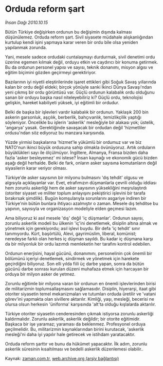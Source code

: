 # Orduda reform şart

*İhsan Dağı 2010.10.15*

<td class="columnist-detail">
<p>Bütün Türkiye değişirken ordunun bu değişimin dışında kalması düşünülemez. Orduda reform şart. Sivil siyasete müdahale alışkanlığından kurtulup kendi işini yapmaya karar veren bir ordu bile olsa yeniden yapılanmak zorunda.</p>
<p>
<div id="haberMetinDiv">
<p>Yani, mesele sadece ordudaki cuntalaşmayı durdurmak, sivil denetimi ordu üzerine egemen kılmak değil, orduyu etkin ve caydırıcı bir konuma getirmek. Bu da ordunun personel yapısı ve sayısı, teknik donanımı, misyon algısı ve eğitim biçimini gözden geçirmeyi gerektiriyor.
<p>Bazılarının iyi niyetli eleştirilerinde işaret ettikleri gibi Soğuk Savaş yıllarında kalan bir ordu değil eldeki; birçok yönüyle sanki İkinci Dünya Savaşı'ndan yeni çıkmış bir ordu görüntüsü var. Güçlü ordunun kalabalık ordu olduğunu sanan bir orduyu başka nasıl niteleyebiliriz ki? Güçlü ordu, teknolojisi gelişkin, hareket kabiliyeti yüksek, iyi eğitimli bir ordudur.
<p>Belki de başka bir işlevleri vardır kalabalık bir ordunun. Yaklaşık 200 bin askerin garsonluk, aşçılık, berberlik, bahçıvanlık, temizlikçilik yaptığı söyleniyor. Öncelikle bu işlerin 'askerlik' mesleğiyle bir alakası yok; üstelik, 'angarya' yasak. Gerektiğinde savaşacak bir ordudan değil 'hizmetliler ordusu'ndan söz ediyoruz bu manzara karşısında.
<p>Yüzde yirmisi başkalarına 'hizmet'le yükümlü bir ordumuz var ve biz NATO'nun ikinci büyük ordusuna sahip olmakla övünüyoruz. Artık orduların büyüklükleri sayı ile ölçülmüyor. İngiltere, Almanya, Fransa bizden daha fazla 'asker besleyemez' mi istese? İnsan kaynağı ve ekonomik gücü bizden aşağı değil herhalde. Belki de fark, onların asker sayısına komutanların değil siyasilerin karar veriyor olması.
<p>Türkiye'de asker sayısının bir milyonu bulmasını 'dış tehdit' olgusu ve algısıyla açıklayanlar var. Evet, etrafımızın düşmanlarla çevrili olduğu iddiası hem zorunlu askerliği hem de asker sayısının yüksekliğini meşrulaştırdı (otoriter siyaset ve militer toplum anlayışını pekiştirici işlevini bir tarafa bırakırsak şimdilik). Bugün komşularıyla sorunlarını asgariye indiren bir Türkiye'nin bütün bunlara ihtiyacı azalmıştır o zaman. Mesele dış tehditse bu yapının, sayısıyla ve organizasyon modeliyle elden geçmesi lazım.
<p>Ama biliyoruz ki asıl mesele 'dış' değil 'iç düşmanlar'. Ordunun sayısı, zorunlu askerlik modeli bu ülkenin 'iç'ini denetlemek, disiplin altına almak ve yönetmek için gerekiyordu; asıl işlevi buydu. Bir defa 'iç tehdit' sınır tanımıyordu. Kürt, başörtülü, Alevi, gayrimüslim, liberal, komünist; neredeyse farklı olan herkes iç düşman sayıldı. Bu kadar iç düşmana karşı da bir milyonluk bir ordu lazımdı memleketin her tarafını kontrol edebilen.
<p>Ordunun enerjisini, hayal gücünü, donanımını, personelinin çok önemli bir bölümünü içeriyi denetlemek, sindirmek ve yönetmek için harekete geçirdiğini biliyoruz. Son elli yılda fiili üç darbe yapan, sonra da bütün gücünü darbe sonrası kurulan düzeni muhafaza etmek için harcayan bir orduya bir milyon asker de yetmez.
<p>Zorunlu eğitimle bir milyona varan bir ordunun en önemli işlevlerinden birisi de militarizmin toplumsallaşmasını sağlamasıdır. Disiplin, hiyerarşi, itaat gibi otoriter siyasetin temel mekanizmaları ve tutumları orduda üretilir ve 'vatani görev'ini yapmakta olan sivillere aktarılır. Kimliği, yaşı, mesleği, becerisi ne olursa olsun herkesin 'üniforma' karşısında 'alt'ta olduğu kışlalarda aktarılır.
<p>Türkiye otoriter siyasetin cenderesinden çıkmak istiyorsa zorunlu askerliği kaldırmalıdır. Zorunlu askerlik, askerlik değildir; bir otorite eğitimidir. Başkaca bir işe yaramaz; yaraması da beklenmez. Profesyonel orduya geçilmelidir. Bu, militarizmin kaynaklarından birini kurutacak, 'askerlik mesleği'ni daha iyi yapılır hale getirecek ve istihdam yaratacaktır.
<p>Orduda reform şarttır ve bunu da hükümet yapacaktır. İlk adım, zorunlu askerlik süresinin kısaltılması ve bedelli askerlik düzenlemesi olabilir.. </p></p></p></p></p></p></p></p></p></p></div>
</p>
<a href="http://web.archive.org/web/20101224204307/mailto:i.dagi@zaman.com.tr">
</a></td>

Kaynak: [zaman.com.tr](http://zaman.com.tr/yazar.do?yazino=1040421), [web.archive.org (arşiv bağlantısı)](http://web.archive.org/web/20101224204307/http://zaman.com.tr/yazar.do?yazino=1040421)
